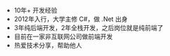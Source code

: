 - 10年+ 开发经验
- 2012年入行，大学主修 C#，做 .Net 出身
- 3年纯后端开发，2年全栈开发，之后岗位就是纯前端了
- 目前在一家非互联网公司做前端开发
- 热爱技术分享，帮助他人
